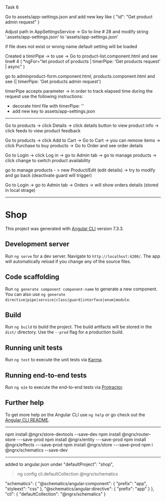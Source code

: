 Task 6

Go to assets/app-settings.json and add new key like { "id": "Get product admin request" }

Adjust path in AppSettingsService -> Go to line # 28 and modify string '.assets/app-settings.json' to 'assets/app-settings.json'

if file does not exist or wrong name default setting will be loaded

Created a timirPipe -> to use -> Go to product-list.component.html and see line# 4 (  *ngFor="let product of products | timerPipe: 'Get products request' | async" )

go to adminproduct-form.component.html, products.component.html and see (| timerPipe: 'Get products admin request')

timerPipe accepts parameter -> in order to track elapsed time during the request use the following instructions:
- decorate html file with timerPipe: '<your parameter>'
- add new key to assets/app-settings.json

_____________________________________________________________________________
Go to products -> click Details -> click details button to view product info
-> click feeds to view product feedback

Go to products -> click Add to Cart -> Go to Cart -> you can remove items -> click Purchase to buy products
-> Go to Order and see order details

Go to Login -> click Log in -> go to Admin tab -> go to manage products -> click change to switch product availability

go to manage products - > new Product/Edit (edit details) -> try to modify and go back (deactivate guard will trigger)

Go to Login -> go to Admin tab -> Orders -> will show orders details (stored in local strage)


________________________________________________
# Shop

This project was generated with [Angular CLI](https://github.com/angular/angular-cli) version 7.3.3.

## Development server

Run `ng serve` for a dev server. Navigate to `http://localhost:4200/`. The app will automatically reload if you change any of the source files.

## Code scaffolding

Run `ng generate component component-name` to generate a new component. You can also use `ng generate directive|pipe|service|class|guard|interface|enum|module`.

## Build

Run `ng build` to build the project. The build artifacts will be stored in the `dist/` directory. Use the `--prod` flag for a production build.

## Running unit tests

Run `ng test` to execute the unit tests via [Karma](https://karma-runner.github.io).

## Running end-to-end tests

Run `ng e2e` to execute the end-to-end tests via [Protractor](http://www.protractortest.org/).

## Further help

To get more help on the Angular CLI use `ng help` or go check out the [Angular CLI README](https://github.com/angular/angular-cli/blob/master/README.md).

------------------------------------------
 npm install @ngrx/store-devtools --save-dev
npm install @ngrx/router-store ---save-prod
npm install @ngrx/entity ---save-prod
 npm install @ngrx/effects ---save-prod
npm install @ngrx/store ---save-prod
npm i @ngrx/schematics --save-dev

---------------------
added to angular.json under   "defaultProject": "shop",
> ng config cli.defaultCollection @ngrx/schematics


 "schematics": {
    "@schematics/angular:component": {
      "prefix": "app",
      "styleext": "css"
    },
    "@schematics/angular:directive": {
      "prefix": "app"
    }
  },
  "cli": {
    "defaultCollection": "@ngrx/schematics"
  }
